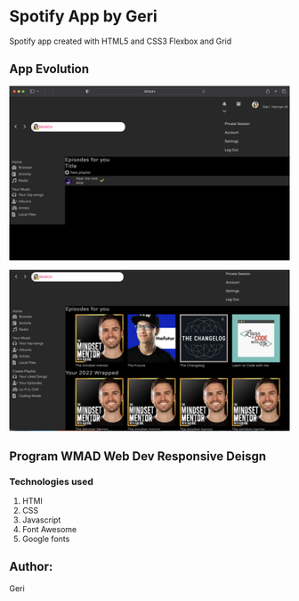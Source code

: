 # Spotify App by Geri

Spotify app created with HTML5 and CSS3 Flexbox and Grid

## App Evolution

![alt text](./assets/images/spotyimage.png "image")

![alt text](./assets/images/images-readme.png "image")

## Program WMAD Web Dev Responsive Deisgn

### Technologies used

1. HTMl
2. CSS
3. Javascript
4. Font Awesome
5. Google fonts

## Author:

Geri
